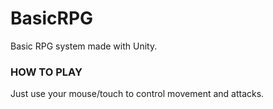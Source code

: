 # BasicRPG
Basic RPG system made with Unity.

### HOW TO PLAY
Just use your mouse/touch to control movement and attacks.

